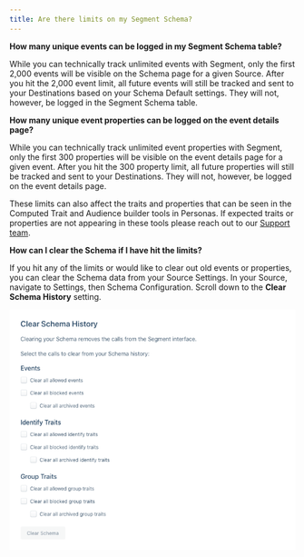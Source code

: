 ```yaml
---
title: Are there limits on my Segment Schema?
---
```


**How many unique events can be logged in my Segment Schema table?**

While you can technically track unlimited events with Segment, only the first 2,000 events will be visible on the Schema page for a given Source. After you hit the 2,000 event limit, all future events will still be tracked and sent to your Destinations based on your Schema Default settings. They will not, however, be logged in the Segment Schema table.

**How many unique event properties can be logged on the event details page?**

While you can technically track unlimited event properties with Segment, only the first 300 properties will be visible on the event details page for a given event. After you hit the 300 property limit, all future properties will still be tracked and sent to your Destinations. They will not, however, be logged on the event details page.

These limits can also affect the traits and properties that can be seen in the Computed Trait and Audience builder tools in Personas. If expected traits or properties are not appearing in these tools please reach out to our [Support team](https://segment.com/contact/).


**How can I clear the Schema if I have hit the limits?**

If you hit any of the limits or would like to clear out old events or properties, you can clear the Schema data from your Source Settings. In your Source, navigate to Settings, then Schema Configuration. Scroll down to the **Clear Schema History** setting.

![](images/schema_config_clear_schema.png)
